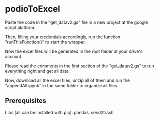 # podioToExcel

Paste the code in the "get_datav2.gs" file in a new project at the google script platform.

Then, filling your credentials accordingly, run the function "runThisFunction()" to start the wrapper.

Now the excel files will be generated in the root folder at your drive's account.

Please read the comments in the first section of the "get_datav2.gs" to run everything right and get all data.

Now, download all the excel files, unzip all of them and run the "appendAll.ipynb" in the same folder to organize all files.


## Prerequisites

Libs (all can be installed with pip):
  pandas,
  send2trash
